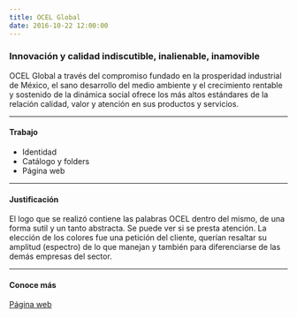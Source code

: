 ```yaml
---
title: OCEL Global
date: 2016-10-22 12:00:00
---
```

### Innovación y calidad indiscutible, inalienable, inamovible
OCEL Global a través del compromiso fundado en la prosperidad industrial de México, el sano desarrollo del medio ambiente y el crecimiento rentable y sostenido de la dinámica social ofrece los más altos estándares de la relación calidad, valor y atención en sus productos y servicios.

---

#### Trabajo
- Identidad
- Catálogo y folders
- Página web

---

#### Justificación
El logo que se realizó contiene las palabras OCEL dentro del mismo, de una forma sutil y un tanto abstracta. Se puede ver si se presta atención. La elección de los colores fue una petición del cliente, querían resaltar su amplitud (espectro) de lo que manejan y también para diferenciarse de las demás empresas del sector.

---

#### Conoce más
[Página web](http://ocelglobal.com)
